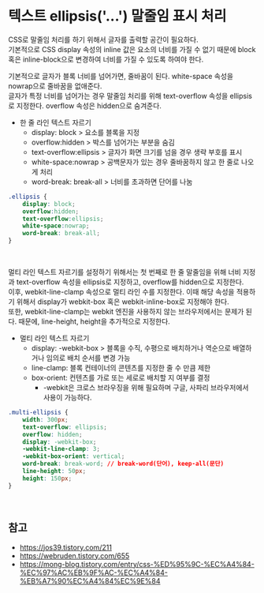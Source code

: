 # 텍스트 ellipsis('...') 말줄임 표시 처리

CSS로 말줄임 처리를 하기 위해서 글자를 출력할 공간이 필요하다.  
기본적으로 CSS display 속성의 inline 값은 요소의 너비를 가질 수 없기 때문에 block 혹은 inline-block으로 변경하여 너비를 가질 수 있도록 하여야 한다.  

기본적으로 글자가 블록 너비를 넘어가면, 줄바꿈이 된다. white-space 속성을 nowrap으로 줄바꿈을 없애준다.  
글자가 특정 너비를 넘어가는 경우 말줄임 처리를 위해 text-overflow 속성을 ellipsis로 지정한다. overflow 속성은 hidden으로 숨겨준다.  


 - 한 줄 라인 텍스트 자르기
    - display: block > 요소를 블록을 지정
    - overflow:hidden > 박스를 넘어가는 부분을 숨김
    - text-overflow:ellipsis > 글자가 화면 크기를 넘을 경우 생략 부호를 표시
    - white-space:nowrap > 공백문자가 있는 경우 줄바꿈하지 않고 한 줄로 나오게 처리
    - word-break: break-all > 너비를 초과하면 단어를 나눔
```CSS
.ellipsis {
    display: block;
    overflow:hidden;
    text-overflow:ellipsis;
    white-space:nowrap;
    word-break: break-all;
}
```

<br/>

멀티 라인 텍스트 자르기를 설정하기 위해서는 첫 번째로 한 줄 말줄임을 위해 너비 지정과 text-overflow 속성을 ellipsis로 지정하고, overflow를 hidden으로 지정한다.  
이후, webkit-line-clamp 속성으로 멀티 라인 수를 지정한다. 이때 해당 속성을 적용하기 위해서 display가 webkit-box 혹은 webkit-inline-box로 지정해야 한다.  
또한, webkit-line-clamp는 webkit 엔진을 사용하지 않는 브라우저에서는 문제가 된다. 때문에, line-height, height을 추가적으로 지정한다.  

 - 멀티 라인 텍스트 자르기
    - display: -webkit-box > 블록을 수직, 수평으로 배치하거나 역순으로 배열하거나 임의로 배치 순서를 변경 가능
    - line-clamp: 블록 컨테이너의 콘텐츠를 지정한 줄 수 만큼 제한
    - box-orient: 컨텐츠를 가로 또는 세로로 배치할 지 여부를 결정
        - -webkit은 크로스 브라우징을 위해 필요하며 구글, 사파리 브라우저에서 사용이 가능하다.
```CSS
.multi-ellipsis {
    width: 300px;
    text-overflow: ellipsis;
    overflow: hidden;
    display: -webkit-box;
    -webkit-line-clamp: 3;
    -webkit-box-orient: vertical;
    word-break: break-word; // break-word(단어), keep-all(문단)
    line-height: 50px;
    height: 150px;
}
```

<br/>

## 참고

 - https://jos39.tistory.com/211
 - https://webruden.tistory.com/655
 - https://mong-blog.tistory.com/entry/css-%ED%95%9C-%EC%A4%84-%EC%97%AC%EB%9F%AC-%EC%A4%84-%EB%A7%90%EC%A4%84%EC%9E%84